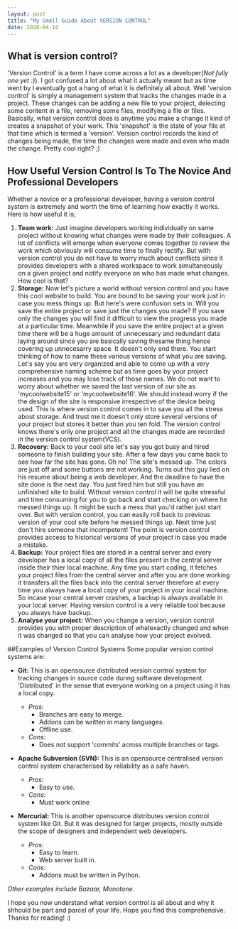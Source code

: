 ```yaml
---
layout: post
title: "My Small Guide About VERSION CONTROL"
date: 2020-04-10
---
```


## What is version control?
'Version Control' is a term I have come across a lot as a developer(*Not fully one yet :)*). 
I got confused a lot about what it actually meant but as time went by I eventually got a hang of what it is definitely all about. Well 'version control' is simply a management system that tracks the changes made in a project. These changes can be adding a new file to your project, delecting some content in a file, removing some files, modifying a file or files. Basically, what version control does is anytime you make a change it kind of creates a snapshot of your work. This 'snapshot' is the state of your file at that time which is termed a 'version'. Version control records the kind of changes being made, the time the changes were made and even who made the change. Pretty cool right? ;)

## How Useful Version Control Is To The Novice And Professional Developers
Whether a novice or a professional developer, having a version control system is extremely and worth the time of learning how exactly it works. Here is how useful it is;
1. **Team work:** 
  Just imagine developers working individually on same project without knowing what changes were made by their colleagues. A lot of conflicts will emerge when everyone comes together to review the work which obviously will consume time to finally rectify. But with version control you do not have to worry much about conflicts since it provides developers with a shared workspace to work simultaneously on a given project and notify everyone on who has made what changes. How cool is that? 
2. **Storage:** 
  Now let's picture a world without version control and you have this cool website to build. You are bound to be saving your work just in case you mess things up. But here's were confusion sets in. Will you save the entire project or save just the changes you made? If you save only the changes you will find it difficult to view the progress you made at a particular time. Meanwhile if you save the entire project at a given time there will be a huge amount of unnecessary and redundant data laying around since you are basically saving thesame thing hence covering up unnecesarry space. It doesn't only end there. You start thinking of how to name these various versions of what you are saving. Let's say you are very organized and able to come up with a very comprehensive naming scheme but as time goes by your project increases and you may lose track of those names. We do not want to worry about whether we saved the last version of our site as 'mycoolwebsite15' or 'mycoolwebsite16'. We should instead worry if the the design of the site is responsive irrespective of the device being used. This is where version control comes in to save you all the stress about storage. And trust me it doesn't only store several versions of your project but stores it better than you ten fold. The version control knows there's only one project and all the changes made are recorded in the version control system(VCS).
3. **Recovery:** 
  Back to your cool site let's say you got busy and hired someone to finish building your site. After a few days you came back to see how far the site has gone. Oh no! The site's messed up. The colors are just off and some buttons are not working. Turns out this guy lied on his resume about being a web developer. And the deadline to have the site done is the next day. You just fired him but still you have an unfinished site to build. Without version control it will be quite stressful and time consuming for you to go back and start checking on where he messed things up. It might be such a mess that you'd rather just start over. But with version control, you can easily roll back to previous version of your cool site before he messed things up. Next time just don't hire someone that incompetent! The point is version control provides access to historical versions of your project in case you made a mistake.
4. **Backup:** 
  Your project files are stored in a central server and every developer has a local copy of all the files present in the central server inside their thier local machine. Any time you start coding, it fetches your project files from the central server and after you are done working it transfers all the files back into the central server therefore at every time you always have a local copy of your project in your local machine. So incase your central server crashes, a backup is always available in your local server. Having version control is a very reliable tool because you always have backup.
5. **Analyse your project:** 
  When you change a version, version control provides you with proper description of whatexactly changed and when it was changed so that you can analyse how your project evolved.

##Examples of Version Control Systems
Some popular version control systems are:
* **Git:**  This is an opensource distributed version control system for tracking changes in source code during software development. 'Distributed' in the sense that everyone working on a project using it has a local copy.
  * *Pros:*
    * Branches are easy to merge.
    * Addons can be written in many languages.
    * Offline use.
  * *Cons:*
    * Does not support 'commits' across multiple branches or tags.
* **Apache Subversion (SVN):** This is an opensource centralised version control system characterised by reliability as a safe haven.
  * *Pros:*
    * Easy to use.
  * *Cons:*
    * Must work online

* **Mercurial:** This is another opensource distributes version control system like Git. But it was designed for larger projects, mostly outside the scope of designers and independent web developers.
  * *Pros:*
    * Easy to learn.
    * Web server built in.
  * *Cons:*
    * Addons must be written in Python.

*Other examples include Bazaar, Monotone.*

I hope you now understand what version control is all about and why it shhould be part and parcel of your life. Hope you find this comprehensive.
Thanks for reading! :)
